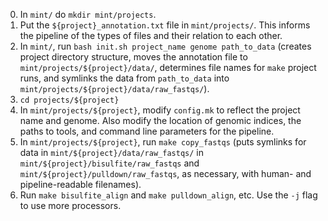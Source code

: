 0. In `mint/` do `mkdir mint/projects`.
1. Put the `${project}_annotation.txt` file in `mint/projects/`. This informs the pipeline of the types of files and their relation to each other.
2. In `mint/`, run `bash init.sh project_name genome path_to_data` (creates project directory structure, moves the annotation file to `mint/projects/${project}/data/`, determines file names for `make` project runs, and symlinks the data from `path_to_data` into `mint/projects/${project}/data/raw_fastqs/`).
3. `cd projects/${project}`
4. In `mint/projects/${project}`, modify `config.mk` to reflect the project name and genome. Also modify the location of genomic indices, the paths to tools, and command line parameters for the pipeline.
5. In `mint/projects/${project}`, run `make copy_fastqs` (puts symlinks for data in `mint/${project}/data/raw_fastqs/` in `mint/${project}/bisulfite/raw_fastqs` and `mint/${project}/pulldown/raw_fastqs`, as necessary, with human- and pipeline-readable filenames).
6. Run `make bisulfite_align` and `make pulldown_align`, etc. Use the `-j` flag to use more processors.
